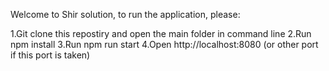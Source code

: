 Welcome to Shir solution, to run the application, please:

1.Git clone this repostiry and open the main folder in command line
2.Run npm install
3.Run npm run start
4.Open http://localhost:8080 (or other port if this port is taken)